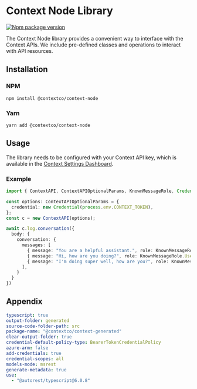 
# Context Node Library

[![Npm package version](https://badgen.net/npm/v/@contextco/context-node)](https://npmjs.com/package/@contextco/context-node)

The Context Node library provides a convenient way to interface with the Context APIs. We include pre-defined classes and operations to interact with API resources.

## Installation

### NPM

```shell
npm install @contextco/context-node
```

### Yarn

```shell
yarn add @contextco/context-node
```

## Usage

The library needs to be configured with your Context API key, which is available in the [Context Settings Dashboard](https://go.getcontext.ai/settings).

### Example

```typescript
import { ContextAPI, ContextAPIOptionalParams, KnownMessageRole, Credential } from "context-js";

const options: ContextAPIOptionalParams = {
  credential: new Credential(process.env.CONTEXT_TOKEN),
};
const c = new ContextAPI(options);

await c.log.conversation({
  body: {
    conversation: {
      messages: [
        { message: "You are a helpful assistant.", role: KnownMessageRole.System, rating: 0 },
        { message: "Hi, how are you doing?", role: KnownMessageRole.User, rating: 0 },
        { message: "I'm doing super well, how are you?", role: KnownMessageRole.Assistant, rating: 1 }
      ],
    }
  }
})
```

## Appendix

```yaml
typescript: true
output-folder: generated
source-code-folder-path: src
package-name: "@contextco/context-generated"
clear-output-folder: true
credential-default-policy-type: BearerTokenCredentialPolicy
azure-arm: false
add-credentials: true
credential-scopes: all
models-mode: msrest
generate-metadata: true
use:
  - "@autorest/typescript@6.0.8"
```

